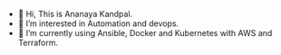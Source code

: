 - 👋 Hi, This is Ananaya Kandpal.
- 👀 I’m interested in Automation and devops.
- 🌱 I’m currently using Ansible, Docker and Kubernetes with AWS and Terraform.
<!---
- 💞️ I’m looking to collaborate on ...
--->

<!---
kandpalan/kandpalan is a ✨ special ✨ repository because its `README.md` (this file) appears on your GitHub profile.
You can click the Preview link to take a look at your changes.
--->
